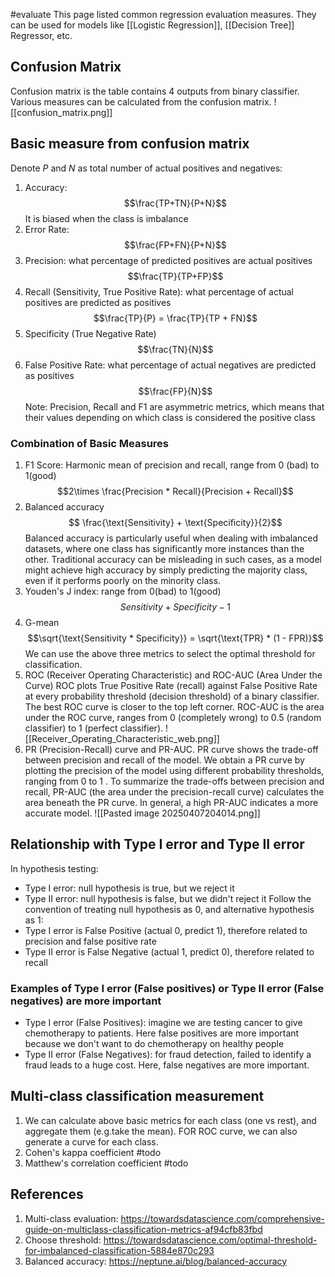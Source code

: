 #evaluate
This page listed common regression evaluation measures. They can be used for models like [[Logistic Regression]], [[Decision Tree]] Regressor, etc.

## Confusion Matrix
Confusion matrix is the table contains 4 outputs from binary classifier. Various measures can be calculated from the confusion matrix.
![[confusion_matrix.png]]
## Basic measure from confusion matrix
Denote $P$ and $N$ as total number of actual positives and negatives:
1. Accuracy: $$\frac{TP+TN}{P+N}$$
It is biased when the class is imbalance
2. Error Rate: $$\frac{FP+FN}{P+N}$$
3. Precision: what percentage of predicted positives are actual positives $$\frac{TP}{TP+FP}$$
4. Recall (Sensitivity, True Positive Rate): what percentage of actual positives are predicted as positives $$\frac{TP}{P} = \frac{TP}{TP + FN}$$
5. Specificity (True Negative Rate) $$\frac{TN}{N}$$
6. False Positive Rate: what percentage of actual negatives are predicted as positives $$\frac{FP}{N}$$
Note: Precision, Recall and F1 are asymmetric metrics, which means that their values depending on which class is considered the positive class
### Combination of Basic Measures
1. F1 Score: Harmonic mean of precision and recall, range from 0 (bad) to 1(good) $$2\times \frac{Precision * Recall}{Precision + Recall}$$
2. Balanced accuracy
$$ \frac{\text{Sensitivity} + \text{Specificity}}{2}$$
Balanced accuracy is particularly useful when dealing with imbalanced datasets, where one class has significantly more instances than the other. Traditional accuracy can be misleading in such cases, as a model might achieve high accuracy by simply predicting the majority class, even if it performs poorly on the minority class.
3. Youden's J index: range from 0(bad) to 1(good) $$Sensitivity + Specificity - 1$$
4. G-mean  $$\sqrt{\text{Sensitivity * Specificity}} = \sqrt{\text{TPR} * (1 - FPR)}$$
We can use the above three metrics to select the optimal threshold for classification.
5.  ROC (Receiver Operating Characteristic) and ROC-AUC (Area Under the Curve)
	ROC plots True Positive Rate (recall) against False Positive Rate at every probability threshold (decision threshold) of a binary classifier. The best ROC curve is closer to the top left corner. ROC-AUC is the area under the ROC curve, ranges from 0 (completely wrong) to 0.5 (random classifier) to 1 (perfect classifier).
![[Receiver_Operating_Characteristic_web.png]]
6. PR (Precision-Recall) curve and PR-AUC. PR curve shows the trade-off between precision and recall of the model. We obtain a PR curve by plotting the precision of the model using different probability thresholds, ranging from 0 to 1 . To summarize the trade-offs between precision and recall, PR-AUC (the area under the precision-recall curve) calculates the area beneath the PR curve. In general, a high PR-AUC indicates a more accurate model.
![[Pasted image 20250407204014.png]]

## Relationship with Type I error and Type II error
In hypothesis testing:
- Type I error: null hypothesis is true, but we reject it
- Type II error: null hypothesis is false, but we didn't reject it
Follow the convention of treating null hypothesis as 0, and alternative hypothesis as 1:
- Type I error is False Positive  (actual 0, predict 1), therefore related to precision and false positive rate
- Type II error is False Negative (actual 1, predict 0), therefore related to recall
### Examples of Type I error (False positives) or Type II error (False negatives) are more important
- Type I error (False Positives): imagine we are testing cancer to give chemotherapy to patients. Here false positives are more important because we don't want to do chemotherapy on healthy people
- Type II error (False Negatives): for fraud detection, failed to identify a fraud leads to a huge cost. Here, false negatives are more important.

## Multi-class classification measurement
1. We can calculate above basic metrics for each class (one vs rest), and aggregate them (e.g.take the mean). FOR ROC curve, we can also generate a curve for each class.
2. Cohen's kappa coefficient #todo
3. Matthew's correlation coefficient #todo


## References
1. Multi-class evaluation: https://towardsdatascience.com/comprehensive-guide-on-multiclass-classification-metrics-af94cfb83fbd
2. Choose threshold: https://towardsdatascience.com/optimal-threshold-for-imbalanced-classification-5884e870c293
3. Balanced accuracy: https://neptune.ai/blog/balanced-accuracy